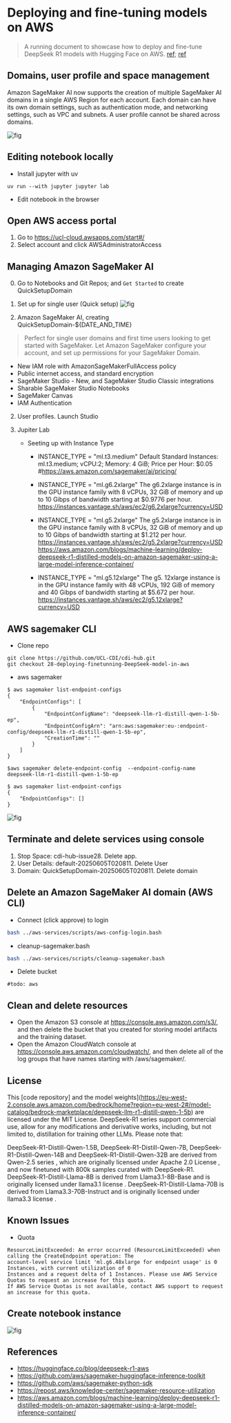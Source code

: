 # Deploying and fine-tuning models on AWS

> A running document to showcase how to deploy and fine-tune DeepSeek R1 models with Hugging Face on AWS.
[ref](https://huggingface.co/blog/deepseek-r1-aws); [ref](https://aws.amazon.com/blogs/machine-learning/deploy-deepseek-r1-distilled-models-on-amazon-sagemaker-using-a-large-model-inference-container/)


## Domains, user profile and space management 
Amazon SageMaker AI now supports the creation of multiple SageMaker AI domains in a single AWS Region for each account. Each domain can have its own domain settings, such as authentication mode, and networking settings, such as VPC and subnets. A user profile cannot be shared across domains.

![fig](domains-users-spaces.png)

## Editing notebook locally
* Install jupyter with uv
```
uv run --with jupyter jupyter lab
```
* Edit notebook in the browser


## Open AWS access portal

1. Go to https://ucl-cloud.awsapps.com/start#/
2. Select account and click AWSAdministratorAccess


## Managing Amazon SageMaker AI
0. Go to Notebooks and Git Repos; and `Get Started` to create QuickSetupDomain
1. Set up for single user (Quick setup)
![fig](JupyterLabinSageMakerStudio.png)

2. Amazon SageMaker AI, creating QuickSetupDomain-${DATE_AND_TIME}
> Perfect for single user domains and first time users looking to get started with SageMaker. Let Amazon SageMaker configure your account, and set up permissions for your SageMaker Domain.
* New IAM role with AmazonSageMakerFullAccess policy
* Public internet access, and standard encryption
* SageMaker Studio - New, and SageMaker Studio Classic integrations
* Sharable SageMaker Studio Notebooks
* SageMaker Canvas
* IAM Authentication

2. User profiles. Launch Studio

3. Jupiter Lab
    * Seeting up with Instance Type
        * INSTANCE_TYPE = "ml.t3.medium"
            Default
            Standard Instances: ml.t3.medium;	vCPU:2;	Memory: 4 GiB;	Price per Hour: $0.05 #https://aws.amazon.com/sagemaker/ai/pricing/



        * INSTANCE_TYPE = "ml.g6.2xlarge"
            The g6.2xlarge instance is in the GPU instance family with 8 vCPUs, 32 GiB of memory and up to 10 Gibps of bandwidth starting at $0.9776 per hour.
            https://instances.vantage.sh/aws/ec2/g6.2xlarge?currency=USD

        * INSTANCE_TYPE = "ml.g5.2xlarge" 
            The g5.2xlarge instance is in the GPU instance family with 8 vCPUs, 32 GiB of memory and up to 10 Gibps of bandwidth starting at $1.212 per hour.
            https://instances.vantage.sh/aws/ec2/g5.2xlarge?currency=USD
            https://aws.amazon.com/blogs/machine-learning/deploy-deepseek-r1-distilled-models-on-amazon-sagemaker-using-a-large-model-inference-container/

        * INSTANCE_TYPE = "ml.g5.12xlarge"
            The g5. 12xlarge instance is in the GPU instance family with 48 vCPUs, 192 GiB of memory and 40 Gibps of bandwidth starting at $5.672 per hour.
            https://instances.vantage.sh/aws/ec2/g5.12xlarge?currency=USD



## AWS sagemaker CLI
* Clone repo
```
git clone https://github.com/UCL-CDI/cdi-hub.git
git checkout 28-deploying-finetunning-DeepSeek-model-in-aws
```

* aws sagemaker 
```
$ aws sagemaker list-endpoint-configs
{
    "EndpointConfigs": [
        {
            "EndpointConfigName": "deepseek-llm-r1-distill-qwen-1-5b-ep",
            "EndpointConfigArn": "arn:aws:sagemaker:eu-:endpoint-config/deepseek-llm-r1-distill-qwen-1-5b-ep",
            "CreationTime": ""
        }
    ]
}

$aws sagemaker delete-endpoint-config  --endpoint-config-name  deepseek-llm-r1-distill-qwen-1-5b-ep

$ aws sagemaker list-endpoint-configs
{
    "EndpointConfigs": []
}
```

![fig](jupyter-lab.png)

## Terminate and delete services using console 
1. Stop Space: cdi-hub-issue28. Delete app.
2. User Details: default-20250605T020811. Delete User
3. Domain: QuickSetupDomain-20250605T020811. Delete domain

## Delete an Amazon SageMaker AI domain (AWS CLI)
* Connect (click approve) to login
```bash
bash ../aws-services/scripts/aws-config-login.bash
```
* cleanup-sagemaker.bash
```bash
bash ../aws-services/scripts/cleanup-sagemaker.bash
```

* Delete bucket
```
#todo: aws 
```


## Clean and delete resources

* Open the Amazon S3 console at https://console.aws.amazon.com/s3/, and then delete the bucket that you created for storing model artifacts and the training dataset.
* Open the Amazon CloudWatch console at https://console.aws.amazon.com/cloudwatch/, and then delete all of the log groups that have names starting with /aws/sagemaker/.


## License
This [code repository] and the model weights](https://eu-west-2.console.aws.amazon.com/bedrock/home?region=eu-west-2#/model-catalog/bedrock-marketplace/deepseek-llm-r1-distill-qwen-1-5b) are licensed under the MIT License. DeepSeek-R1 series support commercial use, allow for any modifications and derivative works, including, but not limited to, distillation for training other LLMs. Please note that:

DeepSeek-R1-Distill-Qwen-1.5B, DeepSeek-R1-Distill-Qwen-7B, DeepSeek-R1-Distill-Qwen-14B and DeepSeek-R1-Distill-Qwen-32B are derived from Qwen-2.5 series , which are originally licensed under Apache 2.0 License , and now finetuned with 800k samples curated with DeepSeek-R1.
DeepSeek-R1-Distill-Llama-8B is derived from Llama3.1-8B-Base and is originally licensed under llama3.1 license .
DeepSeek-R1-Distill-Llama-70B is derived from Llama3.3-70B-Instruct and is originally licensed under llama3.3 license .


## Known Issues
* Quota
```
ResourceLimitExceeded: An error occurred (ResourceLimitExceeded) when calling the CreateEndpoint operation: The 
account-level service limit 'ml.g6.48xlarge for endpoint usage' is 0 Instances, with current utilization of 0 
Instances and a request delta of 1 Instances. Please use AWS Service Quotas to request an increase for this quota. 
If AWS Service Quotas is not available, contact AWS support to request an increase for this quota.
```


## Create notebook instance

![fig](create-notebook-instance.png)



## References
* https://huggingface.co/blog/deepseek-r1-aws
* https://github.com/aws/sagemaker-huggingface-inference-toolkit
* https://github.com/aws/sagemaker-python-sdk
* https://repost.aws/knowledge-center/sagemaker-resource-utilization
* https://aws.amazon.com/blogs/machine-learning/deploy-deepseek-r1-distilled-models-on-amazon-sagemaker-using-a-large-model-inference-container/
